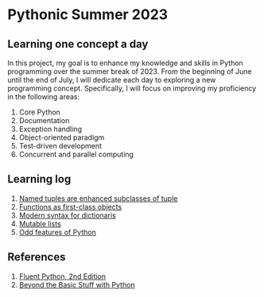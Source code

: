 # Pythonic Summer 2023

## Learning one concept a day

In this project, my goal is to enhance my knowledge and skills in Python programming over the summer break of 2023. From the beginning of June until the end of July, I will dedicate each day to exploring a new programming concept. Specifically, I will focus on improving my proficiency in the following areas:

1. Core Python
2. Documentation
2. Exception handling
3. Object-oriented paradigm
4. Test-driven development
5. Concurrent and parallel computing

## Learning log

1. [Named tuples are enhanced subclasses of tuple](./01-namedtuples.ipynb)
2. [Functions as first-class objects](./02-functions-are-first-class-objects.ipynb)
3. [Modern syntax for dictionaris](./03-modern-syntax-for-dictionaries.ipynb)
4. [Mutable lists](./04-mutable-lists.ipynb)
5. [Odd features of Python](./05-odd-features-of-pythonipynb)


## References

1. [Fluent Python, 2nd Edition](https://www.oreilly.com/library/view/fluent-python-2nd/9781492056348/)
2. [Beyond the Basic Stuff with Python](https://www.oreilly.com/library/view/beyond-the-basic/9781098128203/)